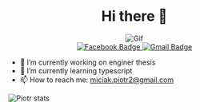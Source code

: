 <div align="center">
  <h1>Hi there 👋</h1>
</div>
<div align="center">
  <img src="https://media.giphy.com/media/M9kgjEsLG6LMbYC9dl/giphy.gif" alt="Gif" >
  <div id="badges" align="center">
  <a href="https://www.facebook.com/piotr.miciak.5/">
    <img src="https://img.shields.io/badge/Facebook-blue?style=for-the-badge&logo=facebook&logoColor=white" alt="Facebook Badge"/>
  </a>
  
   <a href="mailto:miciak.piotr2@gmail.com" target="_blank">
    <img src="https://img.shields.io/badge/Gmail-D14836?style=for-the-badge&logo=gmail&logoColor=white" alt="Gmail Badge"/>
   </a>
</div>
</div>


  - 🔭 I’m currently working on enginer thesis
  - 🌱 I’m currently learning typescript
  - 📫 How to reach me: miciak.piotr2@gmail.com


![Piotr stats](https://github-readme-stats.vercel.app/api?username=ValadaRP&count_private=true&show_icons=true&theme=radical&card_width=500)
  

<!-- ![Top Langs](https://github-readme-stats.vercel.app/api/top-langs/?username=ValadaRP&hide=java&layout=compact) -->



